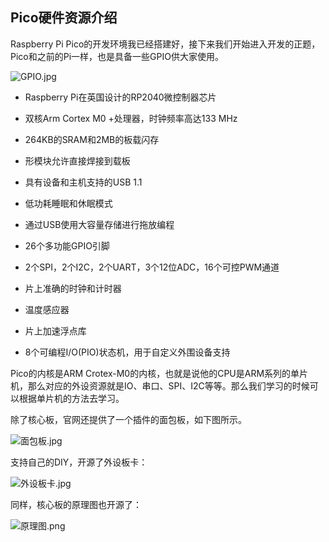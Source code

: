 ## Pico硬件资源介绍

Raspberry Pi Pico的开发环境我已经搭建好，接下来我们开始进入开发的正题，Pico和之前的Pi一样，也是具备一些GPIO供大家使用。

![GPIO.jpg](https://github.com/zihan987/Raspberry-Pi-Pico/blob/main/images/GPIO.jpg?raw=true)

- Raspberry Pi在英国设计的RP2040微控制器芯片
- 双核Arm Cortex M0 +处理器，时钟频率高达133 MHz
- 264KB的SRAM和2MB的板载闪存
- 形模块允许直接焊接到载板
- 具有设备和主机支持的USB 1.1
- 低功耗睡眠和休眠模式

- 通过USB使用大容量存储进行拖放编程
- 26个多功能GPIO引脚
- 2个SPI，2个I2C，2个UART，3个12位ADC，16个可控PWM通道
- 片上准确的时钟和计时器
- 温度感应器
- 片上加速浮点库
- 8个可编程I/O(PIO)状态机，用于自定义外围设备支持

Pico的内核是ARM Crotex-M0的内核，也就是说他的CPU是ARM系列的单片机，那么对应的外设资源就是IO、串口、SPI、I2C等等。那么我们学习的时候可以根据单片机的方法去学习。

除了核心板，官网还提供了一个插件的面包板，如下图所示。

![面包板.jpg](https://github.com/zihan987/Raspberry-Pi-Pico/blob/main/images/%E9%9D%A2%E5%8C%85%E6%9D%BF.jpg?raw=true)

支持自己的DIY，开源了外设板卡：

![外设板卡.jpg](https://github.com/zihan987/Raspberry-Pi-Pico/blob/main/images/%E5%A4%96%E8%AE%BE%E6%9D%BF%E5%8D%A1.jpg?raw=true)

同样，核心板的原理图也开源了：

![原理图.png](https://github.com/zihan987/Raspberry-Pi-Pico/blob/main/images/%E5%8E%9F%E7%90%86%E5%9B%BE.png?raw=true)

